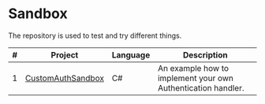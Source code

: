 # Sandbox
The repository is used to test and try different things.

| # | Project | Language | Description |
|---| ------- | -------- | ----------- |
| 1 | [CustomAuthSandbox](https://github.com/alexeychuvagin/Sandbox/tree/master/CustomAuthSandbox) | C# | An example how to implement your own Authentication handler.
